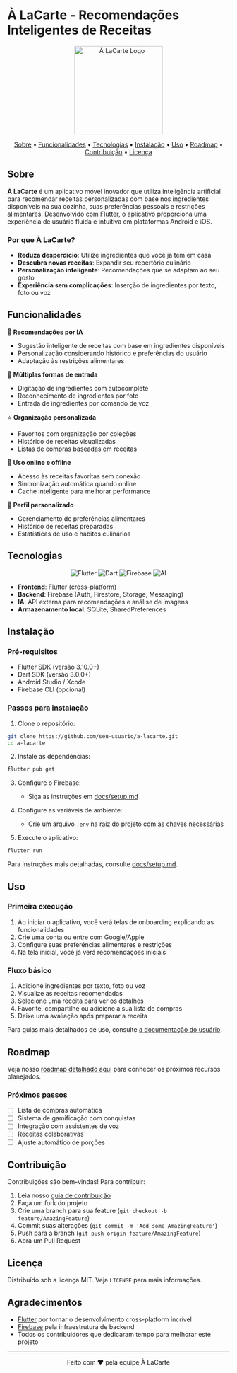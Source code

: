 # À LaCarte - Recomendações Inteligentes de Receitas

<p align="center">
  <img src="assets/images/logo.png" alt="À LaCarte Logo" width="200"/>
</p>

<p align="center">
  <a href="#sobre">Sobre</a> •
  <a href="#funcionalidades">Funcionalidades</a> •
  <a href="#tecnologias">Tecnologias</a> •
  <a href="#instalação">Instalação</a> •
  <a href="#uso">Uso</a> •
  <a href="#roadmap">Roadmap</a> •
  <a href="#contribuição">Contribuição</a> •
  <a href="#licença">Licença</a>
</p>

## Sobre

**À LaCarte** é um aplicativo móvel inovador que utiliza inteligência artificial para recomendar receitas personalizadas com base nos ingredientes disponíveis na sua cozinha, suas preferências pessoais e restrições alimentares. Desenvolvido com Flutter, o aplicativo proporciona uma experiência de usuário fluida e intuitiva em plataformas Android e iOS.

### Por que À LaCarte?

- **Reduza desperdício**: Utilize ingredientes que você já tem em casa
- **Descubra novas receitas**: Expandir seu repertório culinário
- **Personalização inteligente**: Recomendações que se adaptam ao seu gosto
- **Experiência sem complicações**: Inserção de ingredientes por texto, foto ou voz

## Funcionalidades

🧠 **Recomendações por IA**

- Sugestão inteligente de receitas com base em ingredientes disponíveis
- Personalização considerando histórico e preferências do usuário
- Adaptação às restrições alimentares

📸 **Múltiplas formas de entrada**

- Digitação de ingredientes com autocomplete
- Reconhecimento de ingredientes por foto
- Entrada de ingredientes por comando de voz

⭐ **Organização personalizada**

- Favoritos com organização por coleções
- Histórico de receitas visualizadas
- Listas de compras baseadas em receitas

🔄 **Uso online e offline**

- Acesso às receitas favoritas sem conexão
- Sincronização automática quando online
- Cache inteligente para melhorar performance

👤 **Perfil personalizado**

- Gerenciamento de preferências alimentares
- Histórico de receitas preparadas
- Estatísticas de uso e hábitos culinários

## Tecnologias

<p align="center">
  <img src="https://img.shields.io/badge/Flutter-%2302569B.svg?style=for-the-badge&logo=Flutter&logoColor=white" alt="Flutter"/>
  <img src="https://img.shields.io/badge/dart-%230175C2.svg?style=for-the-badge&logo=dart&logoColor=white" alt="Dart"/>
  <img src="https://img.shields.io/badge/firebase-%23039BE5.svg?style=for-the-badge&logo=firebase" alt="Firebase"/>
  <img src="https://img.shields.io/badge/AI-%23FF6F00.svg?style=for-the-badge&logo=TensorFlow&logoColor=white" alt="AI"/>
</p>

- **Frontend**: Flutter (cross-platform)
- **Backend**: Firebase (Auth, Firestore, Storage, Messaging)
- **IA**: API externa para recomendações e análise de imagens
- **Armazenamento local**: SQLite, SharedPreferences

## Instalação

### Pré-requisitos

- Flutter SDK (versão 3.10.0+)
- Dart SDK (versão 3.0.0+)
- Android Studio / Xcode
- Firebase CLI (opcional)

### Passos para instalação

1. Clone o repositório:

```bash
git clone https://github.com/seu-usuario/a-lacarte.git
cd a-lacarte
```

2. Instale as dependências:

```bash
flutter pub get
```

3. Configure o Firebase:
   - Siga as instruções em [docs/setup.md](docs/setup.md#configuração-do-firebase)

4. Configure as variáveis de ambiente:
   - Crie um arquivo `.env` na raiz do projeto com as chaves necessárias

5. Execute o aplicativo:

```bash
flutter run
```

Para instruções mais detalhadas, consulte [docs/setup.md](docs/setup.md).

## Uso

### Primeira execução

1. Ao iniciar o aplicativo, você verá telas de onboarding explicando as funcionalidades
2. Crie uma conta ou entre com Google/Apple
3. Configure suas preferências alimentares e restrições
4. Na tela inicial, você já verá recomendações iniciais

### Fluxo básico

1. Adicione ingredientes por texto, foto ou voz
2. Visualize as receitas recomendadas
3. Selecione uma receita para ver os detalhes
4. Favorite, compartilhe ou adicione à sua lista de compras
5. Deixe uma avaliação após preparar a receita

Para guias mais detalhados de uso, consulte [a documentação do usuário](docs/user-guide.md).

## Roadmap

Veja nosso [roadmap detalhado aqui](docs/backlog/roadmap.md) para conhecer os próximos recursos planejados.

### Próximos passos

- [ ] Lista de compras automática
- [ ] Sistema de gamificação com conquistas
- [ ] Integração com assistentes de voz
- [ ] Receitas colaborativas
- [ ] Ajuste automático de porções

## Contribuição

Contribuições são bem-vindas! Para contribuir:

1. Leia nosso [guia de contribuição](docs/contributing.md)
2. Faça um fork do projeto
3. Crie uma branch para sua feature (`git checkout -b feature/AmazingFeature`)
4. Commit suas alterações (`git commit -m 'Add some AmazingFeature'`)
5. Push para a branch (`git push origin feature/AmazingFeature`)
6. Abra um Pull Request

## Licença

Distribuído sob a licença MIT. Veja `LICENSE` para mais informações.

## Agradecimentos

- [Flutter](https://flutter.dev) por tornar o desenvolvimento cross-platform incrível
- [Firebase](https://firebase.google.com) pela infraestrutura de backend
- Todos os contribuidores que dedicaram tempo para melhorar este projeto

---

<p align="center">Feito com ❤️ pela equipe À LaCarte</p>
